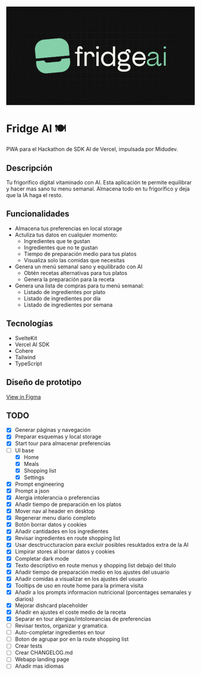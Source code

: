 ![logo](static/card.jpg)

# Fridge AI 🍽

PWA para el Hackathon de SDK AI de Vercel, impulsada por Midudev.

## Descripción

Tu frigorífico digital vitaminado con AI. Esta aplicación te permite equilibrar y hacer mas sano tu menu semanal. Almacena todo en tu frigorífico y deja que la IA haga el resto.

## Funcionalidades

- Almacena tus preferencias en local storage
- Actuliza tus datos en cualquier momento:
  - Ingredientes que te gustan
  - Ingredientes que no te gustan
  - Tiempo de preparación medio para tus platos
  - Visualiza solo las comidas que necesitas
- Genera un menú semanal sano y equilibrado con AI
  - Obtén recetas alternativas para tus platos
  - Genera la preparación para la receta
- Genera una lista de compras para tu menú semanal:
  - Listado de ingredientes por plato
  - Listado de ingredientes por día
  - Listado de ingredientes por semana

## Tecnologías

- SvelteKit
- Vercel AI SDK
- Cohere
- Tailwind
- TypeScript

## Diseño de prototipo

[View in Figma](https://www.figma.com/design/SYq4uQTkuRnJQl2cuccejy/Untitled?node-id=0-1&t=LO49p6sCoPetMl4e-1)

## TODO

- [x] Generar páginas y navegación
- [x] Preparar esquemas y local storage
- [x] Start tour para almacenar preferencias
- [ ] UI base
  - [x] Home
  - [x] Meals
  - [x] Shopping list
  - [x] Settings
- [x] Prompt engineering
- [x] Prompt a json
- [x] Alergia intolerancia o preferencias
- [x] Añadir tiempo de preparación en los platos
- [x] Mover nav al header en desktop
- [x] Regenerar menu diario completo
- [x] Botón borrar datos y cookies
- [x] Añadir cantidades en los ingredientes
- [x] Revisar ingredientes en route shopping list
- [x] Usar desctruccturacion para excluir posibles resuktados extra de la AI
- [x] Limpirar stores al borrar datos y cookies
- [x] Completar dark mode
- [x] Texto descriptivo en route menus y shopping list debajo del titulo
- [x] Añadir tiempo de preparación medio en los ajustes del usuario
- [x] Añadir comidas a visualizar en los ajustes del usuario
- [x] Tooltips de uso en route home para la primera visita
- [x] Añadir a los prompts informacion nutricional (porcentages semanales y diarios)
- [x] Mejorar dishcard placeholder
- [x] Añadir en ajustes el coste medio de la receta
- [x] Separar en tour alergias/intoloreancias de preferencias
- [ ] Revisar textos, organizar y gramatica.
- [ ] Auto-completar ingredientes en tour
- [ ] Boton de agrupar por en la route shopping list
- [ ] Crear tests
- [ ] Crear CHANGELOG.md
- [ ] Webapp landing page
- [ ] Añadir mas idiomas
